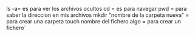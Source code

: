 ls -a= es para ver los archivos ocultos
cd = es para navegar
pwd = para saber la direccion en mis archivos
mkdir "nombre de la carpeta nueva" = para crear una carpeta
touch nombre del fichero.algo = para crear un fichero`
